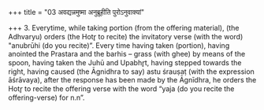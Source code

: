 +++
title = "03 अवद्यन्नमुष्मा अनुब्रूहीति पुरोऽनुवाक्यां"

+++
3. Everytime, while taking portion (from the offering material), (the Adhvaryu) orders (the Hotr̥ to recite) the invitatory verse (with the word) "anubrūhi (do you recite)”. Every time having taken (portion), having anointed the Prastara and the barhis – grass (with ghee) by means of the spoon, having taken the Juhū and Upabhr̥t, having stepped towards the right, having caused (the Āgnidhra to say) astu śrauṣaṭ (with the expression āśrāvaya), after the response has been made by the Āgnīdhra, he orders the Hotr̥ to recite the offering verse with the word “yaja (do you recite the offering-verse) for n.n”.
